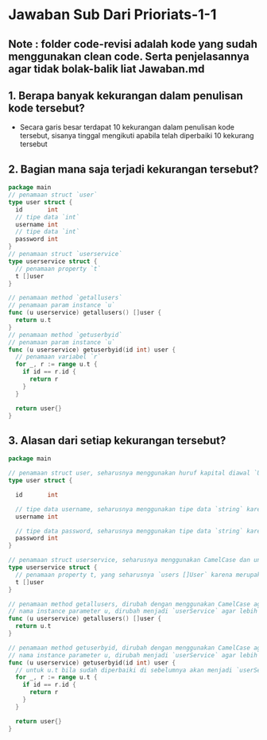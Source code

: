 # **Jawaban Sub Dari Prioriats-1-1**

## **Note : folder code-revisi adalah kode yang sudah menggunakan clean code. Serta penjelasannya agar tidak bolak-balik liat Jawaban.md**

## 1. Berapa banyak kekurangan dalam penulisan kode tersebut?

- Secara garis besar terdapat 10 kekurangan dalam penulisan kode tersebut, sisanya tinggal mengikuti apabila telah diperbaiki 10 kekurang tersebut

## 2. Bagian mana saja terjadi kekurangan tersebut?

```go
package main
// penamaan struct `user`
type user struct {
  id       int
  // tipe data `int`
  username int
  // tipe data `int`
  password int
}
// penamaan struct `userservice`
type userservice struct {
  // penamaan property `t`
  t []user
}

// penamaan method `getallusers`
// penamaan param instance `u`
func (u userservice) getallusers() []user {
  return u.t
}
// penamaan method `getuserbyid`
// penamaan param instance `u`
func (u userservice) getuserbyid(id int) user {
  // penamaan variabel `r`
  for _, r := range u.t {
    if id == r.id {
      return r
    }
  }

  return user{}
}
```

## 3. Alasan dari setiap kekurangan tersebut?

```go
package main

// penamaan struct user, seharusnya menggunakan huruf kapital diawal `User` untuk membedakan mana yang struct / fungsi / method /instance struct / parameter
type user struct {

  id       int

  // tipe data username, seharusnya menggunakan tipe data `string` karena tidak ada username yang menggunakan integer/numeric saja
  username int

  // tipe data password, seharusnya menggunakan tipe data `string` karena tidak ada password yang hanya menggunakan integer/numeric saja
  password int
}

// penamaan struct userservice, seharusnya menggunakan CamelCase dan untuk struct menggunakan huruf kapital diawal jadi `UserService` untuk mempermudah membedakan mana yang struct / fungsi / method /instance struct / parameter dan juga mudah untuk dieja
type userservice struct {
  // penamaan property t, yang seharusnya `users []User` karena merupakan array atau banyak user dari struct `User`. sehingga akan lebih mudah untuk dipahami maksud dari propertinya
  t []user
}

// penamaan method getallusers, dirubah dengan menggunakan CamelCase agar lebih mudah dieja dan dicari
// nama instance parameter u, dirubah menjadi `userService` agar lebih menjelaskan maksud dari instance tersebut yakni `UserService` yang merupakan instance dari struct `UserService`
func (u userservice) getallusers() []user {
  return u.t
}

// penamaan method getuserbyid, dirubah dengan menggunakan CamelCase agar lebih mudah dieja dan dicari
// nama instance parameter u, dirubah menjadi `userService` agar lebih menjelaskan maksud dari instance tersebut yakni `UserService` yang merupakan instance dari struct `UserService`
func (u userservice) getuserbyid(id int) user {
  // untuk u.t bila sudah diperbaiki di sebelumnya akan menjadi `userService.users`, sehingga penamaan variabel r lebih cocok menjadi `user` karena akan lebih mudah dipahami maksud dari variabel tersebut sesuai dengan bahasa inggris dimana secara umum penambahan s untuk jamak dan tanpa s untuk tunggal
  for _, r := range u.t {
    if id == r.id {
      return r
    }
  }

  return user{}
}
```
